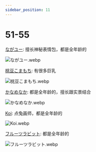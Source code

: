 ```yaml
---
sidebar_position: 11
---
```


# 51-55

[ながユー](https://www.pixiv.net/users/2509595/illustrations): 擅长神秘表情包，都是全年龄的

![ながユー.webp](https://p.inari.site/usr/1818/68e1faa0d99ff.webp)

[桃豆こまもち](https://www.pixiv.net/users/42658805/illustrations): 有很多巨乳

![桃豆こまもち.webp](https://p.inari.site/usr/1818/68e1faa16cc92.webp)

[かなめなか](https://www.pixiv.net/users/28246124/illustrations): 都是全年龄的，擅长跟实景结合

![かなめなか.webp](https://p.inari.site/usr/1818/68e1faa0d90eb.webp)

[Koi](https://www.pixiv.net/users/330328/illustrations): 点兔画师，都是全年龄的

![Koi.webp](https://p.inari.site/usr/1818/68e1faa0d79f6.webp)

[フルーツラビット](https://www.pixiv.net/users/14171585/illustrations): 都是全年龄的

![フルーツラビット.webp](https://p.inari.site/usr/1818/68e23f90a9fc9.webp)
